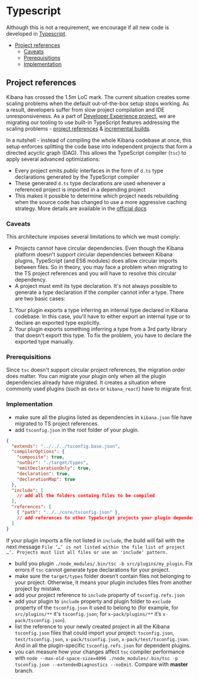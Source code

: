 # Typescript
Although this is not a requirement, we encourage if all new code is developed in [Typescript](https://www.typescriptlang.org/).

- [Project references](#project-references)
  - [Caveats](#caveats)
  - [Prerequisitions](#prerequisitions)
  - [Implementation](#implementation)

## Project references
Kibana has crossed the 1.5m LoC mark. The current situation creates some scaling problems when the default out-of-the-box setup stops working. As a result, developers suffer from slow project compilation and IDE unresponsiveness. As a part of [Developer Experience project](https://github.com/elastic/kibana/projects/63), we are migrating our tooling to use built-in TypeScript features addressing the scaling problems - [project references](https://www.typescriptlang.org/docs/handbook/project-references.html) & [incremental builds](https://www.typescriptlang.org/docs/handbook/release-notes/typescript-3-4.html#faster-subsequent-builds-with-the---incremental-flag).

In a nutshell - instead of compiling the whole Kibana codebase at once, this setup enforces splitting the code base into independent projects that form a directed acyclic graph (DAG). This allows the TypeScript compiler (`tsc`) to apply several advanced optimizations:
- Every project emits *public* interfaces in the form of `d.ts` type declarations generated by the TypeScript compiler
- These generated `d.ts` type declarations are used whenever a referenced project is imported in a depending project
- This makes it possible to determine which project needs rebuilding when the source code has changed to use a more aggressive caching strategy.
More details are available in the [official docs](https://www.typescriptlang.org/docs/handbook/project-references.html)

### Caveats
This architecture imposes several limitations to which we must comply:
- Projects cannot have circular dependencies. Even though the Kibana platform doesn't support circular dependencies between Kibana plugins, TypeScript (and ES6 modules) does allow circular imports between files. So in theory, you may face a problem when migrating to the TS project references and you will have to resolve this circular dependency.
- A project must emit its type declaration. It's not always possible to generate a type declaration if the compiler cannot infer a type. There are two basic cases:
1. Your plugin exports a type inferring an internal type declared in Kibana codebase. In this case, you'll have to either export an internal type or to declare an exported type explicitly.
2. Your plugin exports something inferring a type from a 3rd party library that doesn't export this type. To fix the problem, you have to declare the exported type manually.

### Prerequisitions
Since `tsc` doesn't support circular project references, the migration order does matter. You can migrate your plugin only when all the plugin dependencies already have migrated. It creates a situation where commonly used plugins (such as `data` or `kibana_react`) have to migrate first.

### Implementation
- make sure all the plugins listed as dependencies in `kibana.json` file have migrated to TS project references.
- add `tsconfig.json` in the root folder of your plugin.
```json
{
  "extends": "../../../tsconfig.base.json",
  "compilerOptions": {
    "composite": true,
    "outDir": "./target/types",
    "emitDeclarationOnly": true,
    "declaration": true,
    "declarationMap": true
  },
  "include": [
    // add all the folders containg files to be compiled
  ],
  "references": [
    { "path": "../../core/tsconfig.json" },
    // add references to other TypeScript projects your plugin dependes on
  ]
}
```
If your plugin imports a file not listed in `include`, the build will fail with the next message `File ‘…’ is not listed within the file list of project …’. Projects must list all files or use an 'include' pattern.`
- build you plugin `./node_modules/.bin/tsc -b src/plugins/my_plugin`. Fix errors if `tsc` cannot generate type declarations for your project.
- make sure the `target/types` folder doesn’t contain files not belonging to your project. Otherwise, it means your plugin includes files from another project by mistake.
- add your project reference to `include` property of `tsconfig.refs.json`
- add your plugin to `include` property and plugin folder to `exclude` property of the `tsconfig.json` it used to belong to (for example, for `src/plugins/**` it's `tsconfig.json`; for `x-pack/plugins/**` it’s `x-pack/tsconfig.json`).
- list the reference to your newly created project in all the Kibana `tsconfig.json` files that could import your project: `tsconfig.json`, `test/tsconfig.json`, `x-pack/tsconfig.json`, `x-pack/test/tsconfig.json`. And in all the plugin-specific `tsconfig.refs.json` for dependent plugins.
 - you can measure how your changes affect `tsc` compiler performance with `node --max-old-space-size=4096 ./node_modules/.bin/tsc -p tsconfig.json --extendedDiagnostics --noEmit`. Compare with **master** branch.
